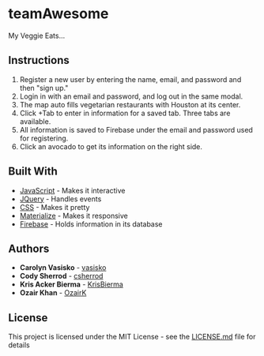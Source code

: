 # teamAwesome

My Veggie Eats... 

## Instructions

1. Register a new user by entering the name, email, and password and then "sign up."
2. Login in with an email and password, and log out in the same modal.
3. The map auto fills vegetarian restaurants with Houston at its center.
4. Click +Tab to enter in information for a saved tab. Three tabs are available. 
5. All information is saved to Firebase under the email and password used for registering. 
6. Click an avocado to get its information on the right side. 

## Built With

* [JavaScript](https://developer.mozilla.org/en-US/docs/Web/JavaScript) - Makes it interactive
* [JQuery](http://jquery.com/) - Handles events
* [CSS](https://developer.mozilla.org/en-US/docs/Web/CSS) - Makes it pretty
* [Materialize](http://materializecss.com/) - Makes it responsive
* [Firebase](https://firebase.google.com/) - Holds information in its database

## Authors

* **Carolyn Vasisko** - [vasisko](https://github.com/vasisko)
* **Cody Sherrod** - [csherrod](https://github.com/csherrod/)
* **Kris Acker Bierma** - [KrisBierma](https://github.com/KrisBierma)
* **Ozair Khan** - [OzairK](https://github.com/OzairK)

## License

This project is licensed under the MIT License - see the [LICENSE.md](LICENSE.md) file for details